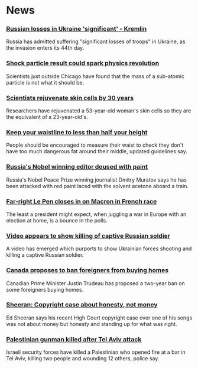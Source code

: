 # News
### [Russian losses in Ukraine 'significant' - Kremlin](https://www.bbc.com/news/world-europe-61033173)
Russia has admitted suffering "significant losses of troops" in Ukraine, as the invasion enters its 44th day.
### [Shock particle result could spark physics revolution](https://www.bbc.com/news/science-environment-60993523)
Scientists just outside Chicago have found that the mass of a sub-atomic particle is not what it should be.
### [Scientists rejuvenate skin cells by 30 years](https://www.bbc.com/news/science-environment-60991675)
Researchers have rejuvenated a 53-year-old woman's skin cells so they are the equivalent of a 23-year-old's.
### [Keep your waistline to less than half your height](https://www.bbc.com/news/health-61021823)
People should be encouraged to measure their waist to check they don't have too much dangerous fat around their middle, updated guidelines say.
### [Russia's Nobel winning editor doused with paint](https://www.bbc.com/news/world-europe-61029931)
Russia's Nobel Peace Prize winning journalist Dmitry Muratov says he has been attacked with red paint laced with the solvent acetone aboard a train.
### [Far-right Le Pen closes in on Macron in French race](https://www.bbc.com/news/world-europe-61029655)
The least a president might expect, when juggling a war in Europe with an election at home, is a bounce in the polls.
### [Video appears to show killing of captive Russian soldier](https://www.bbc.com/news/61025388)
A video has emerged which purports to show Ukrainian forces shooting and killing a captive Russian soldier. 
### [Canada proposes to ban foreigners from buying homes](https://www.bbc.com/news/business-61027374)
Canadian Prime Minister Justin Trudeau has proposed a two-year ban on some foreigners buying homes.
### [Sheeran: Copyright case about honesty, not money](https://www.bbc.com/news/entertainment-arts-61026308)
Ed Sheeran says his recent High Court copyright case over one of his songs was not about money but honesty and standing up for what was right.
### [Palestinian gunman killed after Tel Aviv attack](https://www.bbc.com/news/world-middle-east-61021186)
Israeli security forces have killed a Palestinian who opened fire at a bar in Tel Aviv, killing two people and wounding 12 others, police say.
